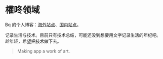 # 權咚领域

Bq 的个人博客：[海外站点](https://bqlin.github.io/)、[国内站点](https://bqlin.gitee.io/)。

记录生活与技术。目前只有技术总结，可能还没到想要用文字记录生活的年纪吧。趁年轻，希望把技术做下去。

> Making app a work of art.
